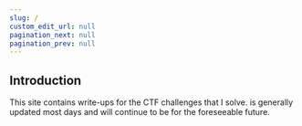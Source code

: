 ```yaml
---
slug: /
custom_edit_url: null
pagination_next: null
pagination_prev: null
---
```


## Introduction
This site contains write-ups for the CTF challenges that I solve.
is generally updated most days and will continue to be for the foreseeable future.
